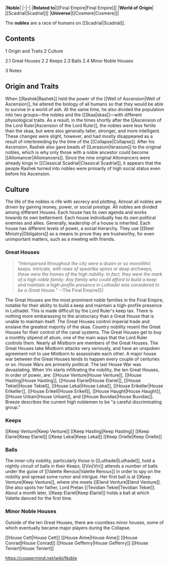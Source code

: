 |**Noble**|
|-|-|
|**Related to**|[[Final Empire\|Final Empire]]|
|**World of Origin**|[[Scadrial\|Scadrial]]|
|**Universe**|[[Cosmere\|Cosmere]]|

The **nobles** are a race of humans on [[Scadrial\|Scadrial]].

## Contents

1 Origin and Traits
2 Culture

2.1 Great Houses
2.2 Keeps
2.3 Balls
2.4 Minor Noble Houses


3 Notes


## Origin and Traits
When [[Rashek\|Rashek]] held the power of the [[Well of Ascension\|Well of Ascension]], he altered the biology of all humans so that they would be able to survive in a world of ash. At the same time, he also divided the population into two groups—the nobles and the [[Skaa\|skaa]]—with different physiological traits. As a result, in the times shortly after the [[Ascension of the Lord Ruler\|Ascension of the Lord Ruler]], the nobles were less fertile than the skaa, but were also generally taller, stronger, and more intelligent. These changes were slight, however, and had mostly disappeared as a result of interbreeding by the time of the [[Collapse\|Collapse]]. After his Ascension, Rashek also gave beads of [[Lerasium\|lerasium]] to the original nobles, which is why only those with a noble ancestor could become [[Allomancer\|Allomancers]].
Since the nine original Allomancers were already kings in [[Classical Scadrial\|Classical Scadrial]], it appears that the people Rashek turned into nobles were primarily of high social status even before his Ascension.

## Culture
The life of the nobles is rife with secrecy and plotting. Almost all nobles are driven by gaining money, power, or social prestige.
All nobles are divided among different Houses. Each house has its own agenda and works towards its own betterment. Each house individually has its own political enemies and allies. Generally, leadership of a house is inherited.
Each house has different levels of power, a social hierarchy. They use [[Steel Ministry\|Obligators]] as a means to prove they are trustworthy, for even unimportant matters, such as a meeting with friends.

### Great Houses
>“*Interspersed throughout the city were a dozen or so monolithic keeps. Intricate, with rows of spearlike spires or deep archways, these were the homes of the high nobility. In fact, they were the mark of a high noble family: Any family who could afford to build a keep and maintain a high-profile presence in Luthadel was considered to be a Great House.*”
\--The Final Empire[5] 

The Great Houses are the most prominent noble families in the Final Empire, notable for their ability to build a keep and maintain a high-profile presence in Luthadel. This is made difficult by the Lord Ruler's keep tax. There is nothing more embarassing to the aristocracy than a Great House that is unable to maintain itself.
The Great Houses control imperial trade and enslave the greatest majority of the skaa. Country nobility resent the Great Houses for their control of the canal systems.
The Great Houses get to buy a monthly stipend of atium, one of the main ways that the Lord Ruler controls them. Nearly all Mistborn are members of the Great Houses. The Great Houses take Mistborn attacks very seriously, and have an unspoken agreement not to use Mistborn to assassinate each other.
A major house war between the Great Houses tends to happen every couple of centuries or so. House Wars are primarily political. The last House War was devastating.
When Vin starts infiltrating the nobility, the ten Great Houses, in order of power, are: [[House Venture\|House Venture]], [[House Hasting\|House Hasting]], [[House Elariel\|House Elariel]], [[House Tekiel\|House Tekiel]], [[House Lekal\|House Lekal]], [[House Erikeller\|House Erikeller]], [[House Erikell\|House Erikell]], [[House Haught\|House Haught]], [[House Urbain\|House Urbain]], and [[House Buvidas\|House Buvidas]]. Breeze describes the current high noblemen to be "a careful discriminating group."

### Keeps
[[Keep Venture\|Keep Venture]]
[[Keep Hasting\|Keep Hasting]]
[[Keep Elariel\|Keep Elariel]]
[[Keep Lekal\|Keep Lekal]]
[[Keep Orielle\|Keep Orielle]]
### Balls
The inner-city nobility, particularly those in [[Luthadel\|Luthadel]], hold a nightly circuit of balls in their Keeps. [[Vin\|Vin]] attends a number of balls under the guise of [[Valette Renoux\|Valette Renoux]] in order to spy on the nobility and spread some rumor and intrigue.
Her first ball is at [[Keep Venture\|Keep Venture]], where she meets [[Elend Venture\|Elend Venture]]. She also spots her father, Lord Prelan [[Tevidian Tekiel\|Tevidian Tekiel]].
About a month later, [[Keep Elariel\|Keep Elariel]] holds a ball at which Valette danced for the first time.

### Minor Noble Houses
Outside of the ten Great Houses, there are countless minor houses, some of which eventually became major players during the Collapse.

[[House Cett\|House Cett]]
[[House Aime\|House Aime]]
[[House Conrad\|House Conrad]]
[[House Geffenry\|House Geffenry]]
[[House Teniert\|House Teniert]]


https://coppermind.net/wiki/Noble